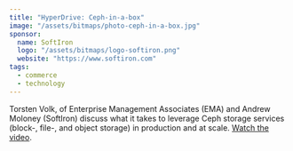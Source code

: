 ```yaml
---
title: "HyperDrive: Ceph-in-a-box"
image: "/assets/bitmaps/photo-ceph-in-a-box.jpg"
sponsor:
  name: SoftIron
  logo: "/assets/bitmaps/logo-softiron.png"
  website: "https://www.softiron.com"
tags:
  - commerce
  - technology
---
```


Torsten Volk, of Enterprise Management Associates (EMA) and Andrew Moloney (SoftIron) discuss what it takes to leverage Ceph storage services (block-, file-, and object storage) in production and at scale. [Watch the video](https://softiron.com/resources/4406/).
